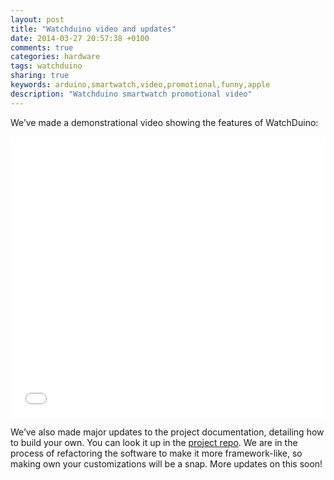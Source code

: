 ```yaml
---
layout: post
title: "Watchduino video and updates"
date: 2014-03-27 20:57:38 +0100
comments: true
categories: hardware
tags: watchduino
sharing: true
keywords: arduino,smartwatch,video,promotional,funny,apple
description: "Watchduino smartwatch promotional video"
---
```


We’ve made a demonstrational video showing the features of WatchDuino:

<iframe width="100%" height="450" src="//www.youtube.com/embed/CtgR1YiwnEY" frameborder="0" allowfullscreen></iframe>

We’ve also made major updates to the project documentation, detailing how to build your own.
You can look it up in the [project repo](https://bitbucket.org/rephus/watchduino/src/master/docs/how_to_replicate.md). 
We are in the process of refactoring the software to make it more framework-like, so making own your customizations will be a snap.
More updates on this soon!